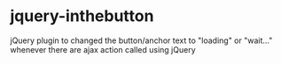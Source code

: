 # jquery-inthebutton
jQuery plugin to changed the button/anchor text to "loading" or "wait..." whenever there are ajax action called using jQuery
